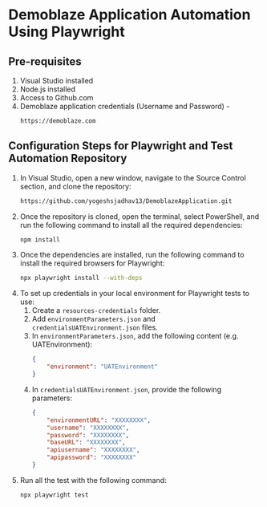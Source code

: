 # Demoblaze Application Automation Using Playwright

## Pre-requisites

1. Visual Studio installed
2. Node.js installed
3. Access to Github.com
4. Demoblaze application credentials (Username and Password) -
    ```sh
    https://demoblaze.com
    ```
    
## Configuration Steps for Playwright and Test Automation Repository

1. In Visual Studio, open a new window, navigate to the Source Control section, and clone the repository:
    ```sh
    https://github.com/yogeshsjadhav13/DemoblazeApplication.git
    ```
2. Once the repository is cloned, open the terminal, select PowerShell, and run the following command to install all the required dependencies:
    ```sh
    npm install
    ```
3. Once the dependencies are installed, run the following command to install the required browsers for Playwright:
    ```sh
    npx playwright install --with-deps
    ```
4. To set up credentials in your local environment for Playwright tests to use:
    1. Create a `resources-credentials` folder.
    2. Add `environmentParameters.json` and `credentialsUATEnvironment.json` files.
    3. In `environmentParameters.json`, add the following content (e.g. UATEnvironment):
        ```json
        {
            "environment": "UATEnvironment"
        }
        ```
    4. In `credentialsUATEnvironment.json`, provide the following parameters:
        ```json
        {
            "environmentURL": "XXXXXXXX",
            "username": "XXXXXXXX",
            "password": "XXXXXXXX",
            "baseURL": "XXXXXXXX",
            "apiusername": "XXXXXXXX",
            "apipassword": "XXXXXXXX"
        }
        ```
5. Run all the test with the following command:
    ```sh
    npx playwright test
    ```
